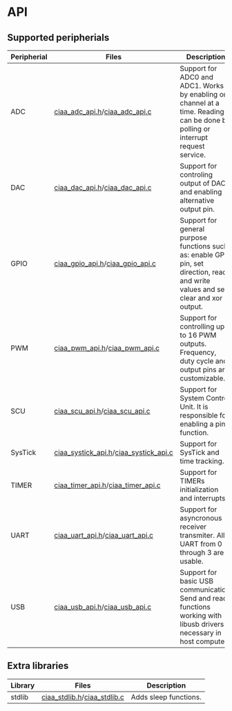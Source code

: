 # API

## Supported peripherials

| Peripherial | Files | Description |
| --- | --- | --- |
| ADC | [ciaa_adc_api.h]/[ciaa_adc_api.c] | Support for ADC0 and ADC1. Works by enabling one channel at a time. Reading can be done by polling or interrupt request service.
| DAC | [ciaa_dac_api.h]/[ciaa_dac_api.c] | Support for controling output of DAC and enabling alternative output pin.
| GPIO | [ciaa_gpio_api.h]/[ciaa_gpio_api.c] | Support for general purpose functions such as: enable GPIO pin, set direction, read and write values and set, clear and xor output. 
| PWM | [ciaa_pwm_api.h]/[ciaa_pwm_api.c] | Support for controlling up to 16 PWM outputs. Frequency, duty cycle and output pins are customizable.
| SCU | [ciaa_scu_api.h]/[ciaa_scu_api.c] | Support for System Control Unit. It is responsible for enabling a pin function.
| SysTick | [ciaa_systick_api.h]/[ciaa_systick_api.c] | Support for SysTick and time tracking.
| TIMER | [ciaa_timer_api.h]/[ciaa_timer_api.c] | Support for TIMERs initialization and interrupts.
| UART | [ciaa_uart_api.h]/[ciaa_uart_api.c] | Support for asyncronous receiver transmiter. All UART from 0 through 3 are usable.
| USB | [ciaa_usb_api.h]/[ciaa_usb_api.c] | Support for basic USB communication. Send and read functions working with libusb drivers necessary in host computer.

## Extra libraries

| Library | Files | Description |
| --- | --- | --- |
| stdlib | [ciaa_stdlib.h]/[ciaa_stdlib.c] | Adds sleep functions.

[ciaa_gpio_api.h]: inc/ciaa_gpio_api.h
[ciaa_gpio_api.c]: src/ciaa_gpio_api.c
[ciaa_adc_api.h]: inc/ciaa_adc_api.h
[ciaa_adc_api.c]: src/ciaa_adc_api.c
[ciaa_dac_api.h]: inc/ciaa_dac_api.h
[ciaa_dac_api.c]: src/ciaa_dac_api.c
[ciaa_pwm_api.h]: inc/ciaa_pwm_api.h
[ciaa_pwm_api.c]: src/ciaa_pwm_api.c
[ciaa_scu_api.h]: inc/ciaa_scu_api.h
[ciaa_scu_api.c]: src/ciaa_scu_api.c
[ciaa_systick_api.h]: inc/ciaa_systick_api.h
[ciaa_systick_api.c]: src/ciaa_systick_api.c
[ciaa_timer_api.h]: inc/ciaa_timer_api.h
[ciaa_timer_api.c]: src/ciaa_timer_api.c
[ciaa_stdlib.h]: inc/ciaa_stdlib.h
[ciaa_stdlib.c]: src/ciaa_stdlib.c
[ciaa_uart_api.h]: inc/ciaa_uart_api.h
[ciaa_uart_api.c]: src/ciaa_uart_api.c
[ciaa_usb_api.h]: inc/ciaa_usb_api.h
[ciaa_usb_api.c]: src/ciaa_usb_api.c